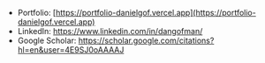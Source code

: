 - Portfolio: [https://portfolio-danielgof.vercel.app](https://portfolio-danielgof.vercel.app)
- LinkedIn: https://www.linkedin.com/in/dangofman/
- Google Scholar: https://scholar.google.com/citations?hl=en&user=4E9SJ0oAAAAJ

<!---
danielgof/danielgof is a ✨ special ✨ repository because its `README.md` (this file) appears on your GitHub profile.
You can click the Preview link to take a look at your changes.
--->
